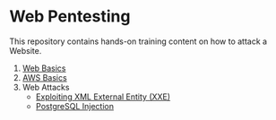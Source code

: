 # Web Pentesting

This repository contains hands-on training content on how to attack a Website.

1. [Web Basics](web_basics/README.md)
2. [AWS Basics](aws_basics/README.md)
3. Web Attacks
   * [Exploiting XML External Entity (XXE)](web_attacks/exploiting_xxe/README.md)
   * [PostgreSQL Injection](web_attacks/postgresql_injection/README.md)